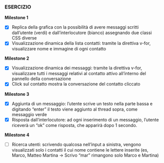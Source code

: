 ### ESERCIZIO
**Milestone 1**
- [X] Replica della grafica con la possibilità di avere messaggi scritti dall’utente (verdi) e dall’interlocutore (bianco) assegnando due classi CSS diverse
- [X] Visualizzazione dinamica della lista contatti: tramite la direttiva v-for, visualizzare nome e immagine di ogni contatto

**Milestone 2**
- [X] Visualizzazione dinamica dei messaggi: tramite la direttiva v-for, visualizzare tutti i messaggi relativi al contatto attivo all’interno del pannello della conversazione
- [X] Click sul contatto mostra la conversazione del contatto cliccato

**Milestone 3**
- [X] Aggiunta di un messaggio: l’utente scrive un testo nella parte bassa e digitando
“enter” il testo viene aggiunto al thread sopra, come messaggio verde
- [X] Risposta dall’interlocutore: ad ogni inserimento di un messaggio, l’utente riceverà
un “ok” come risposta, che apparirà dopo 1 secondo.

**Milestone 4**
- [ ] Ricerca utenti: scrivendo qualcosa nell’input a sinistra, vengono visualizzati solo i contatti il cui nome contiene le lettere inserite (es, Marco, Matteo Martina -> Scrivo “mar” rimangono solo Marco e Martina)